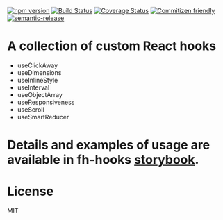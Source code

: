 [![npm version](https://badge.fury.io/js/fh-hooks.svg)](https://badge.fury.io/js/fh-hooks)
[![Build Status](https://travis-ci.org/stopyransky/fh-hooks.svg?branch=master)](https://travis-ci.org/stopyransky/fh-hooks)
[![Coverage Status](https://coveralls.io/repos/github/stopyransky/fh-hooks/badge.svg?branch=master)](https://coveralls.io/github/stopyransky/fh-hooks?branch=master)
[![Commitizen friendly](https://img.shields.io/badge/commitizen-friendly-brightgreen.svg)](http://commitizen.github.io/cz-cli/)
[![semantic-release](https://img.shields.io/badge/%20%20%F0%9F%93%A6%F0%9F%9A%80-semantic--release-e10079.svg)](https://github.com/semantic-release/semantic-release)

# A collection of custom React hooks

- useClickAway
- useDimensions
- useInlineStyle
- useInterval
- useObjectArray
- useResponsiveness
- useScroll
- useSmartReducer

# Details and examples of usage are available in fh-hooks [storybook](https://stopyransky.github.io/fh-hooks-storybook/).

# License

MIT
